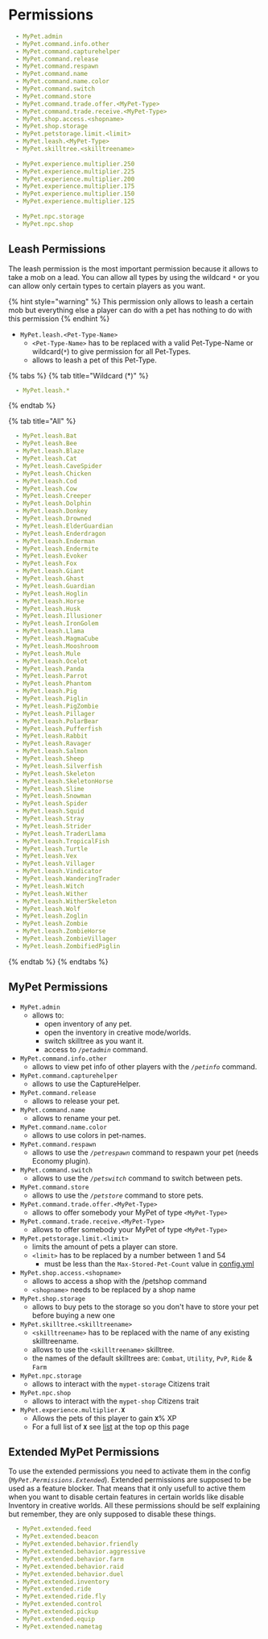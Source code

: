 # Permissions

```yaml
  - MyPet.admin
  - MyPet.command.info.other
  - MyPet.command.capturehelper
  - MyPet.command.release
  - MyPet.command.respawn
  - MyPet.command.name
  - MyPet.command.name.color
  - MyPet.command.switch
  - MyPet.command.store
  - MyPet.command.trade.offer.<MyPet-Type>
  - MyPet.command.trade.receive.<MyPet-Type>
  - MyPet.shop.access.<shopname>
  - MyPet.shop.storage
  - MyPet.petstorage.limit.<limit>
  - MyPet.leash.<MyPet-Type>
  - MyPet.skilltree.<skilltreename>
  
  - MyPet.experience.multiplier.250
  - MyPet.experience.multiplier.225
  - MyPet.experience.multiplier.200
  - MyPet.experience.multiplier.175
  - MyPet.experience.multiplier.150
  - MyPet.experience.multiplier.125
  
  - MyPet.npc.storage
  - MyPet.npc.shop
```

## Leash Permissions

The leash permission is the most important permission because it allows to take a mob on a lead. You can allow all types by using the wildcard `*` or you can allow only certain types to certain players as you want. 

{% hint style="warning" %}
This permission only allows to leash a certain mob but everything else a player can do with a pet has nothing to do with this permission
{% endhint %}

* `MyPet.leash.<Pet-Type-Name>`
  * `<Pet-Type-Name>` has to be replaced with a valid Pet-Type-Name or wildcard\(`*`\) to give permission for all Pet-Types.
  * allows to leash a pet of this Pet-Type.

{% tabs %}
{% tab title="Wildcard \(\*\)" %}
```yaml
  - MyPet.leash.*
```
{% endtab %}

{% tab title="All" %}
```yaml
  - MyPet.leash.Bat
  - MyPet.leash.Bee
  - MyPet.leash.Blaze
  - MyPet.leash.Cat
  - MyPet.leash.CaveSpider
  - MyPet.leash.Chicken
  - MyPet.leash.Cod
  - MyPet.leash.Cow
  - MyPet.leash.Creeper
  - MyPet.leash.Dolphin
  - MyPet.leash.Donkey
  - MyPet.leash.Drowned
  - MyPet.leash.ElderGuardian
  - MyPet.leash.Enderdragon
  - MyPet.leash.Enderman
  - MyPet.leash.Endermite
  - MyPet.leash.Evoker
  - MyPet.leash.Fox
  - MyPet.leash.Giant
  - MyPet.leash.Ghast
  - MyPet.leash.Guardian
  - MyPet.leash.Hoglin
  - MyPet.leash.Horse
  - MyPet.leash.Husk
  - MyPet.leash.Illusioner
  - MyPet.leash.IronGolem
  - MyPet.leash.Llama
  - MyPet.leash.MagmaCube
  - MyPet.leash.Mooshroom
  - MyPet.leash.Mule
  - MyPet.leash.Ocelot
  - MyPet.leash.Panda
  - MyPet.leash.Parrot
  - MyPet.leash.Phantom
  - MyPet.leash.Pig
  - MyPet.leash.Piglin
  - MyPet.leash.PigZombie
  - MyPet.leash.Pillager
  - MyPet.leash.PolarBear
  - MyPet.leash.Pufferfish
  - MyPet.leash.Rabbit
  - MyPet.leash.Ravager
  - MyPet.leash.Salmon
  - MyPet.leash.Sheep
  - MyPet.leash.Silverfish
  - MyPet.leash.Skeleton
  - MyPet.leash.SkeletonHorse
  - MyPet.leash.Slime
  - MyPet.leash.Snowman
  - MyPet.leash.Spider
  - MyPet.leash.Squid
  - MyPet.leash.Stray
  - MyPet.leash.Strider
  - MyPet.leash.TraderLlama
  - MyPet.leash.TropicalFish
  - MyPet.leash.Turtle
  - MyPet.leash.Vex
  - MyPet.leash.Villager
  - MyPet.leash.Vindicator
  - MyPet.leash.WanderingTrader
  - MyPet.leash.Witch
  - MyPet.leash.Wither
  - MyPet.leash.WitherSkeleton
  - MyPet.leash.Wolf
  - MyPet.leash.Zoglin
  - MyPet.leash.Zombie
  - MyPet.leash.ZombieHorse
  - MyPet.leash.ZombieVillager
  - MyPet.leash.ZombifiedPiglin
```
{% endtab %}
{% endtabs %}

## MyPet Permissions

* `MyPet.admin`
  * allows to:
    * open inventory of any pet.
    * open the inventory in creative mode/worlds.
    * switch skilltree as you want it.
    * access to _`/petadmin`_ command.
* `MyPet.command.info.other`
  * allows to view pet info of other players with the _`/petinfo`_ command.
* `MyPet.command.capturehelper`
  * allows to use the CaptureHelper.
* `MyPet.command.release`
  * allows to release your pet.
* `MyPet.command.name`
  * allows to rename your pet.
* `MyPet.command.name.color`
  * allows to use colors in pet-names.
* `MyPet.command.respawn`
  * allows to use the _`/petrespawn`_ command to respawn your pet \(needs Economy plugin\).
* `MyPet.command.switch`
  * allows to use the _`/petswitch`_ command to switch between pets.
* `MyPet.command.store`
  * allows to use the _`/petstore`_ command to store pets.
* `MyPet.command.trade.offer.<MyPet-Type>`
  * allows to offer somebody your MyPet of type `<MyPet-Type>`
* `MyPet.command.trade.receive.<MyPet-Type>`
  * allows to offer somebody your MyPet of type `<MyPet-Type>`
* `MyPet.petstorage.limit.<limit>`
  * limits the amount of pets a player can store.
  * `<limit>` has to be replaced by a number between 1 and 54
    * must be less than the `Max-Stored-Pet-Count` value in [config.yml](https://wiki.mypet-plugin.de/setup/configurations/config.yml)
* `MyPet.shop.access.<shopname>`
  * allows to access a shop with the /petshop command
  * `<shopname>` needs to be replaced by a shop name
* `MyPet.shop.storage`
  * allows to buy pets to the storage so you don't have to store your pet before buying a new one
* `MyPet.skilltree.<skilltreename>`
  * `<skilltreename>` has to be replaced with the name of any existing skilltreename.
  * allows to use the `<skilltreename>` skilltree.
  * the names of the default skilltrees are: `Combat`, `Utility`, `PvP`, `Ride` & `Farm`
* `MyPet.npc.storage`
  * allows to interact with the `mypet-storage` Citizens trait
* `MyPet.npc.shop`
  * allows to interact with the `mypet-shop` Citizens trait
* `MyPet.experience.multiplier.`**`X`**
  * Allows the pets of this player to gain **`X`**% XP
  * For a full list of **`X`** see [list](permissions.md) at the top op this page

## Extended MyPet Permissions

To use the extended permissions you need to activate them in the config \(_`MyPet.Permissions.Extended`_\). Extended permissions are supposed to be used as a feature blocker. That means that it only usefull to active them when you want to disable certain features in certain worlds like disable Inventory in creative worlds. All these permissions should be self explaining but remember, they are only supposed to disable these things.

```yaml
  - MyPet.extended.feed
  - MyPet.extended.beacon
  - MyPet.extended.behavior.friendly
  - MyPet.extended.behavior.aggressive
  - MyPet.extended.behavior.farm
  - MyPet.extended.behavior.raid
  - MyPet.extended.behavior.duel
  - MyPet.extended.inventory
  - MyPet.extended.ride
  - MyPet.extended.ride.fly
  - MyPet.extended.control
  - MyPet.extended.pickup
  - MyPet.extended.equip
  - MyPet.extended.nametag
```

